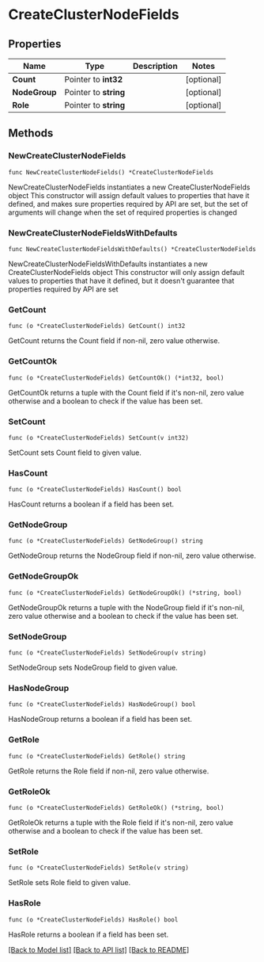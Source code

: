 # CreateClusterNodeFields

## Properties

Name | Type | Description | Notes
------------ | ------------- | ------------- | -------------
**Count** | Pointer to **int32** |  | [optional] 
**NodeGroup** | Pointer to **string** |  | [optional] 
**Role** | Pointer to **string** |  | [optional] 

## Methods

### NewCreateClusterNodeFields

`func NewCreateClusterNodeFields() *CreateClusterNodeFields`

NewCreateClusterNodeFields instantiates a new CreateClusterNodeFields object
This constructor will assign default values to properties that have it defined,
and makes sure properties required by API are set, but the set of arguments
will change when the set of required properties is changed

### NewCreateClusterNodeFieldsWithDefaults

`func NewCreateClusterNodeFieldsWithDefaults() *CreateClusterNodeFields`

NewCreateClusterNodeFieldsWithDefaults instantiates a new CreateClusterNodeFields object
This constructor will only assign default values to properties that have it defined,
but it doesn't guarantee that properties required by API are set

### GetCount

`func (o *CreateClusterNodeFields) GetCount() int32`

GetCount returns the Count field if non-nil, zero value otherwise.

### GetCountOk

`func (o *CreateClusterNodeFields) GetCountOk() (*int32, bool)`

GetCountOk returns a tuple with the Count field if it's non-nil, zero value otherwise
and a boolean to check if the value has been set.

### SetCount

`func (o *CreateClusterNodeFields) SetCount(v int32)`

SetCount sets Count field to given value.

### HasCount

`func (o *CreateClusterNodeFields) HasCount() bool`

HasCount returns a boolean if a field has been set.

### GetNodeGroup

`func (o *CreateClusterNodeFields) GetNodeGroup() string`

GetNodeGroup returns the NodeGroup field if non-nil, zero value otherwise.

### GetNodeGroupOk

`func (o *CreateClusterNodeFields) GetNodeGroupOk() (*string, bool)`

GetNodeGroupOk returns a tuple with the NodeGroup field if it's non-nil, zero value otherwise
and a boolean to check if the value has been set.

### SetNodeGroup

`func (o *CreateClusterNodeFields) SetNodeGroup(v string)`

SetNodeGroup sets NodeGroup field to given value.

### HasNodeGroup

`func (o *CreateClusterNodeFields) HasNodeGroup() bool`

HasNodeGroup returns a boolean if a field has been set.

### GetRole

`func (o *CreateClusterNodeFields) GetRole() string`

GetRole returns the Role field if non-nil, zero value otherwise.

### GetRoleOk

`func (o *CreateClusterNodeFields) GetRoleOk() (*string, bool)`

GetRoleOk returns a tuple with the Role field if it's non-nil, zero value otherwise
and a boolean to check if the value has been set.

### SetRole

`func (o *CreateClusterNodeFields) SetRole(v string)`

SetRole sets Role field to given value.

### HasRole

`func (o *CreateClusterNodeFields) HasRole() bool`

HasRole returns a boolean if a field has been set.


[[Back to Model list]](../README.md#documentation-for-models) [[Back to API list]](../README.md#documentation-for-api-endpoints) [[Back to README]](../README.md)


